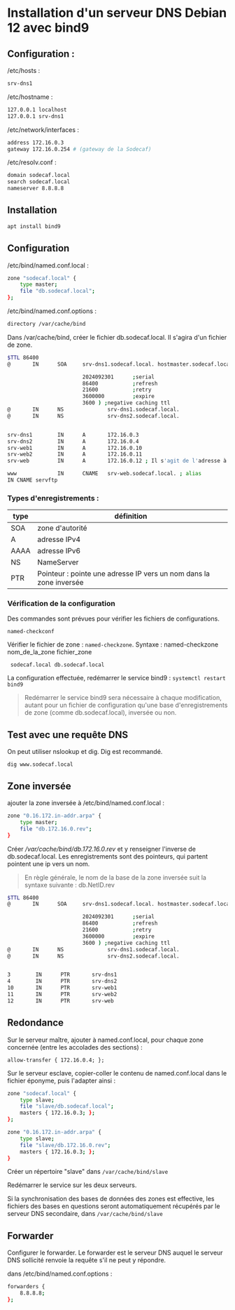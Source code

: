# Installation d'un serveur DNS Debian 12 avec bind9

## Configuration :

/etc/hosts :

```bash
srv-dns1
```

/etc/hostname :

```bash
127.0.0.1 localhost
127.0.0.1 srv-dns1
```

/etc/network/interfaces :

```bash
address 172.16.0.3
gateway 172.16.0.254 # (gateway de la Sodecaf)
```

/etc/resolv.conf :

```bash
domain sodecaf.local
search sodecaf.local
nameserver 8.8.8.8
```

## Installation

```bash
apt install bind9
```

## Configuration

/etc/bind/named.conf.local :

```bash
zone "sodecaf.local" {
    type master;
    file "db.sodecaf.local";
};
```

/etc/bind/named.conf.options :

```bash
directory /var/cache/bind
```

Dans /var/cache/bind, créer le fichier db.sodecaf.local. Il s'agira d'un fichier de zone.

```bash
$TTL 86400
@       IN      SOA     srv-dns1.sodecaf.local. hostmaster.sodecaf.local. (

                        2024092301      ;serial
                        86400           ;refresh
                        21600           ;retry
                        3600000         ;expire
                        3600 ) ;negative caching ttl
@       IN      NS              srv-dns1.sodecaf.local.
@       IN      NS              srv-dns2.sodecaf.local.


srv-dns1        IN      A       172.16.0.3
srv-dns2        IN      A       172.16.0.4
srv-web1        IN      A       172.16.0.10
srv-web2        IN      A       172.16.0.11
srv-web         IN      A       172.16.0.12 ; Il s'agit de l'adresse à laquelle répond Corosync, car srv-web1 et srv-web2 sont en cluster

www             IN      CNAME   srv-web.sodecaf.local. ; alias
IN CNAME servftp
```

### 

### Types d'enregistrements :

| type | définition                                                         |
| ---- | ------------------------------------------------------------------ |
| SOA  | zone d'autorité                                                    |
| A    | adresse IPv4                                                       |
| AAAA | adresse IPv6                                                       |
| NS   | NameServer                                                         |
| PTR  | Pointeur : pointe une adresse IP vers un nom dans la zone inversée |

### Vérification de la configuration

Des commandes sont prévues pour vérifier les fichiers de configurations.

`named-checkconf`

Vérifier le fichier de zone : `named-checkzone`. Syntaxe : named-checkzone nom_de_la_zone fichier_zone

` sodecaf.local db.sodecaf.local`

La configuration effectuée, redémarrer le service bind9 : `systemctl restart bind9`

> Redémarrer le service bind9 sera nécessaire à chaque modification, autant pour un fichier de configuration qu'une base d'enregistrements de zone (comme db.sodecaf.local), inversée ou non.

## Test avec une requête DNS

On peut utiliser nslookup et dig. Dig est recommandé.

`dig www.sodecaf.local`

## Zone inversée

ajouter la zone inversée à /etc/bind/named.conf.local :

```bash
zone "0.16.172.in-addr.arpa" {
    type master;
    file "db.172.16.0.rev";
}
```

Créer */var/cache/bind/db.172.16.0.rev* et y renseigner l'inverse de db.sodecaf.local. Les enregistrements sont des pointeurs, qui partent pointent une ip vers un nom.

> En règle générale, le nom de la base de la zone inversée suit la syntaxe suivante : db.NetID.rev

```bash
$TTL 86400
@       IN      SOA     srv-dns1.sodecaf.local. hostmaster.sodecaf.local. (

                        2024092301      ;serial
                        86400           ;refresh
                        21600           ;retry
                        3600000         ;expire
                        3600 ) ;negative caching ttl
@       IN      NS              srv-dns1.sodecaf.local.
@       IN      NS              srv-dns2.sodecaf.local.


3        IN      PTR       srv-dns1
4        IN      PTR       srv-dns2
10       IN      PTR       srv-web1
11       IN      PTR       srv-web2
12       IN      PTR       srv-web
```

## Redondance

Sur le serveur maître, ajouter à named.conf.local, pour chaque zone concernée (entre les accolades des sections) :

`allow-transfer { 172.16.0.4; };`

Sur le serveur esclave, copier-coller le contenu de named.conf.local dans le fichier éponyme, puis l'adapter ainsi :

```bash
zone "sodecaf.local" {
    type slave;
    file "slave/db.sodecaf.local";
    masters { 172.16.0.3; };
};

zone "0.16.172.in-addr.arpa" {
    type slave;
    file "slave/db.172.16.0.rev";
    masters { 172.16.0.3; };
}
```

Créer un répertoire "slave" dans `/var/cache/bind/slave`

Redémarrer le service sur les deux serveurs.

Si la synchronisation des bases de données des zones est effective, les fichiers des bases en questions seront automatiquement récupérés par le serveur DNS secondaire, dans `/var/cache/bind/slave`

## Forwarder

Configurer le forwarder. Le forwarder est le serveur DNS auquel le serveur DNS sollicité renvoie la requête s'il ne peut y répondre.

dans /etc/bind/named.conf.options :

```bash
forwarders {
    8.8.8.8;
};
```

